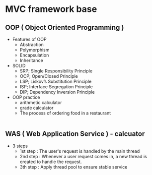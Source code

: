 # MVC framework base

## OOP ( Object Oriented Programming )
+ Features of OOP
    * Abstraction
    * Polymorphism
    * Encapsulation
    * Inheritance
+ SOLID
    * SRP; Single Responsibility Principle
    * OCP; Open/Closed Principle
    * LSP; Liskov’s Substitution Principle
    * ISP; Interface Segregation Principle
    * DIP; Dependency Inversion Principle
+ OOP practice 
    * arithmetic calculator
    * grade calculator
    * The process of ordering food in a restaurant
<br/><br/>

## WAS ( Web Application Service ) - calcuator
+ 3 steps
    * 1st step : The user's request is handled by the main thread
    * 2nd step : Whenever a user request comes in, a new thread is created to handle the request.
    * 3th step : Apply thread pool to ensure stable service